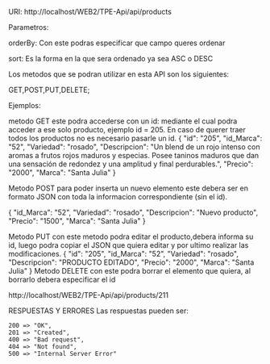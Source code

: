 URI: http://localhost/WEB2/TPE-Api/api/products

Parametros: 

orderBy: Con este podras especificar que campo queres ordenar 

sort: Es la forma en la que sera ordenado ya sea ASC o DESC

Los metodos que se podran utilizar en esta API son los siguientes: 

GET,POST,PUT,DELETE; 

Ejemplos: 

metodo GET este podra accederse con un id: mediante el cual podra acceder a ese solo producto, ejemplo id = 205. 
En caso de querer traer todos los productos no es necesario pasarle un id. 
{
    "id": "205",
    "id_Marca": "52",
    "Variedad": "rosado",
    "Descripcion": "Un blend de un rojo intenso con aromas a frutos rojos maduros y especias. Posee taninos maduros que dan una sensación de redondez y una amplitud y final perdurables.",
    "Precio": "2000",
    "Marca": "Santa Julia"
}

Metodo POST para poder inserta un nuevo elemento este debera ser en formato JSON con toda la informacion correspondiente (sin el id).

{
    "id_Marca": "52",
    "Variedad": "rosado",
    "Descripcion": "Nuevo producto",
    "Precio": "1500",
    "Marca": "Santa Julia"
}

Metodo PUT con este metodo podra editar el producto,debera informa su id, luego podra copiar el JSON que quiera editar y por ultimo realizar las modificaciones. 
{
    "id": "205",
    "id_Marca": "52",
    "Variedad": "rosado",
    "Descripcion": "PRODUCTO EDITADO",
    "Precio": "2000",
    "Marca": "Santa Julia"
}
Metodo DELETE con este podra borrar el elemento que quiera, al borrarlo debera especificar el id

http://localhost/WEB2/TPE-Api/api/products/211

RESPUESTAS Y ERRORES 
Las respuestas pueden ser:

    200 => "OK",
    201 => "Created",
    400 => "Bad request",
    404 => "Not found",
    500 => "Internal Server Error"
